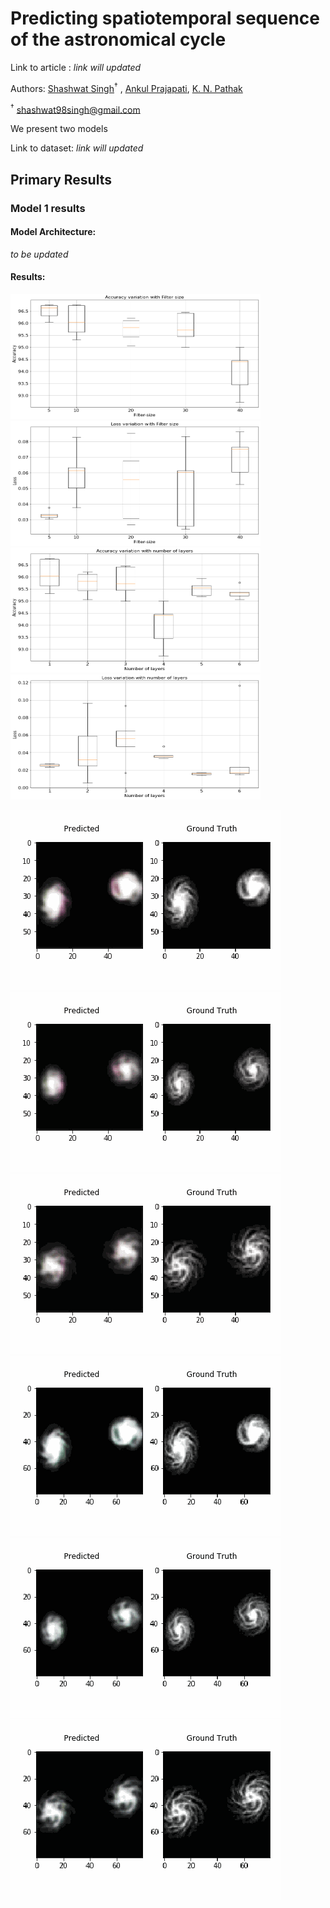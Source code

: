 # Predicting spatiotemporal sequence of the astronomical cycle 

Link to article : *link will updated*

Authors: [Shashwat Singh](https://github.com/SSingh087/)<sup>†</sup> , <!--[Atharva Modi](https://github.com/AntiNeutrino03),--> [Ankul Prajapati](https://www.researchgate.net/profile/Ankul_Prajapati), [K. N. Pathak](https://www.researchgate.net/profile/Kamlesh_Pathak)

<sup>†</sup> shashwat98singh@gmail.com 

We present two models 

Link to dataset: *link will updated*

## Primary Results

### Model 1 results

#### Model Architecture:
*to be updated*

#### Results:

<img src="https://github.com/SSingh087/seq-pred/blob/main/1.png" width="400" height="200"><img src="https://github.com/SSingh087/seq-pred/blob/main/2.png" width="400" height="200">
<img src="https://github.com/SSingh087/seq-pred/blob/main/4.png" width="400" height="200"><img src="https://github.com/SSingh087/seq-pred/blob/main/3.png" width="400" height="200">
 
![Alt Text](https://github.com/SSingh087/seq-pred/blob/main/primary%20res/60_1_1.gif)
![Alt Text](https://github.com/SSingh087/seq-pred/blob/main/primary%20res/60_1_5.gif)
![Alt Text](https://github.com/SSingh087/seq-pred/blob/main/primary%20res/60_1_12.gif)
![Alt Text](https://github.com/SSingh087/seq-pred/blob/main/primary%20res/80nc20_1_1.gif)
![Alt Text](https://github.com/SSingh087/seq-pred/blob/main/primary%20res/80nc20_1_5.gif)
![Alt Text](https://github.com/SSingh087/seq-pred/blob/main/primary%20res/80nc20_1_12.gif)
